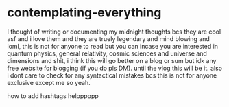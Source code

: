 ﻿# contemplating-everything
I thought of writing or documenting my midnight thoughts bcs they are cool asf and i love them and they are truely legendary and mind blowing and loml, this is not for anyone to read but you can incase you are interested in quantum physics, general relativity, cosmic sciences and universe and dimensions and shit, i think this will go better on a blog or sum but idk any free website for blogging (if you do pls DM). until the vlog this will be it. 
also i dont care to check for any syntactical mistakes bcs this is not for anyone exclusive except me so yeah.





how to add hashtags helpppppp
